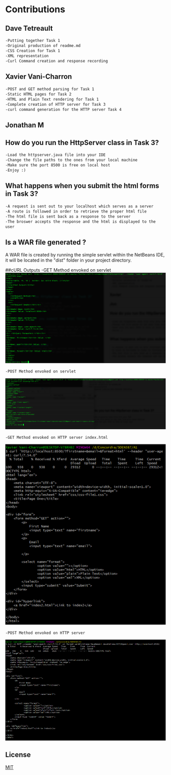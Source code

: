 # Contributions 

## Dave Tetreault 
	-Putting together Task 1
	-Original production of readme.md
	-CSS Creation for Task 1
	-XML representation
	-Curl Command creation and response recording 
## Xavier Vani-Charron
	-POST and GET method parsing for Task 1
	-Static HTML pages for Task 2
	-HTML and Plain Text rendering for Task 1
	-Complete creation of HTTP server for Task 3
	-curl command generation for the HTTP server Task 4
## Jonathan M


## How do you run the HttpServer class in Task 3?

	-Load the httpserver.java file into your IDE
	-Change the file paths to the ones from your local machine
	-Make sure the port 8500 is free on local host 
	-Enjoy :)

## What happens when you submit the html forms in Task 3?
	-A request is sent out to your localhost which serves as a server
	-A route is followed in order to retrieve the proper html file
	-The html file is sent back as a response to the server
	-The broswer accepts the response and the html is displayed to the user 
	

## Is a WAR file generated ?
A WAR file is created by running the simple servlet within the NetBeans IDE, it will be located in the "dist" folder in your project directory. 

##cURL Outputs
	-GET Method envoked on servlet
![Test Image 1](getRequestServlet.png)

	-POST Method envoked on servlet
![Test Image 2](postRequestServlet.png)

	-GET Method envoked on HTTP server index.html
![Test Image 3](getRequestHttp.png)
	
	-POST Method envoked on HTTP server 
![Test Image 4](postRequestHttp.png)


## License
[MIT](https://choosealicense.com/licenses/mit/)